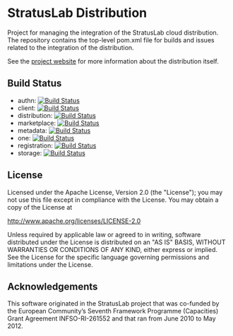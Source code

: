 StratusLab Distribution
=======================

Project for managing the integration of the StratusLab cloud
distribution.  The repository contains the top-level pom.xml file for
builds and issues related to the integration of the distribution.

See the [project website](http://stratuslab.eu) for more information
about the distribution itself.

Build Status
------------
 
  * authn: [![Build Status](https://secure.travis-ci.org/StratusLab/authn.png)](http://travis-ci.org/#!/StratusLab/authn)
  * client: [![Build Status](https://secure.travis-ci.org/StratusLab/client.png)](http://travis-ci.org/#!/StratusLab/client)
  * distribution: [![Build Status](https://secure.travis-ci.org/StratusLab/distribution.png)](http://travis-ci.org/#!/StratusLab/distribution)
  * marketplace: [![Build Status](https://secure.travis-ci.org/StratusLab/marketplace.png)](http://travis-ci.org/#!/StratusLab/marketplace)
  * metadata: [![Build Status](https://secure.travis-ci.org/StratusLab/metadata.png)](http://travis-ci.org/#!/StratusLab/metadata)
  * one: [![Build Status](https://secure.travis-ci.org/StratusLab/one.png)](http://travis-ci.org/#!/StratusLab/one)
  * registration: [![Build Status](https://secure.travis-ci.org/StratusLab/registration.png)](http://travis-ci.org/#!/StratusLab/registration)
  * storage: [![Build Status](https://secure.travis-ci.org/StratusLab/storage.png)](http://travis-ci.org/#!/StratusLab/storage)

License
-------

Licensed under the Apache License, Version 2.0 (the "License"); you
may not use this file except in compliance with the License.  You may
obtain a copy of the License at

http://www.apache.org/licenses/LICENSE-2.0

Unless required by applicable law or agreed to in writing, software
distributed under the License is distributed on an "AS IS" BASIS,
WITHOUT WARRANTIES OR CONDITIONS OF ANY KIND, either express or
implied.  See the License for the specific language governing
permissions and limitations under the License.

Acknowledgements
----------------

This software originated in the StratusLab project that was co-funded
by the European Community’s Seventh Framework Programme (Capacities)
Grant Agreement INFSO-RI-261552 and that ran from June 2010 to May
2012.
